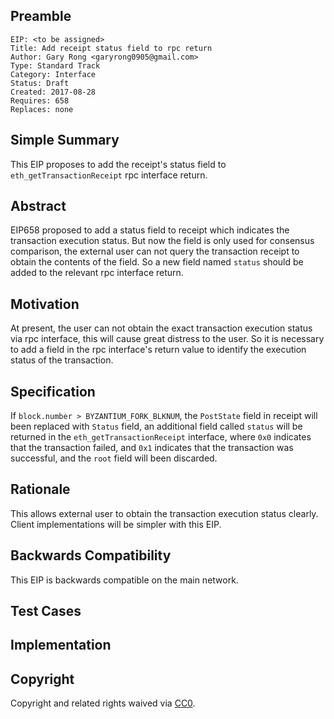 
## Preamble

    EIP: <to be assigned>
    Title: Add receipt status field to rpc return
    Author: Gary Rong <garyrong0905@gmail.com>
    Type: Standard Track
    Category: Interface 
    Status: Draft
    Created: 2017-08-28
    Requires: 658
    Replaces: none


## Simple Summary

This EIP proposes to add the receipt's status field to `eth_getTransactionReceipt` rpc interface return.

## Abstract

EIP658 proposed to add a status field to receipt which indicates the transaction execution status. But now the field is only used for consensus comparison, the external user can not query the transaction receipt to obtain the contents of the field. So a new field named `status` should be added to the relevant rpc interface return.

## Motivation

At present, the user can not obtain the exact transaction execution status via rpc interface, this will cause great distress to the user.
So it is necessary to add a field in the rpc interface's return value to identify the execution status of the transaction.


## Specification

If `block.number > BYZANTIUM_FORK_BLKNUM`, the `PostState` field in receipt will been replaced with `Status` field, an additional field called `status` will be returned in the `eth_getTransactionReceipt` interface, where `0x0` indicates that the transaction failed, and `0x1` indicates that the transaction was successful, and the `root` field will been discarded.

## Rationale

This allows external user to obtain the transaction execution status clearly. Client implementations will be simpler with this EIP.

## Backwards Compatibility

This EIP is backwards compatible on the main network. 

## Test Cases


## Implementation


## Copyright
Copyright and related rights waived via [CC0](https://creativecommons.org/publicdomain/zero/1.0/).
